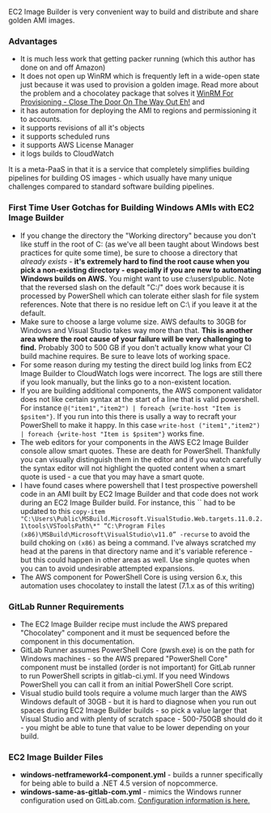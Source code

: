 
EC2 Image Builder is very convenient way to build and distribute and share golden AMI images.

### Advantages
- It is much less work that getting packer running (which this author has done on and off Amazon)
- It does not open up WinRM which is frequently left in a wide-open state just because it was used to provision a golden image. Read more about the problem and a chocolatey package that solves it [WinRM For Provisioning - Close The Door On The Way Out Eh!](https://missionimpossiblecode.io/post/winrm-for-provisioning-close-the-door-on-the-way-out-eh/) and 
- it has automation for deploying the AMI to regions and permissioning it to accounts.
- it supports revisions of all it's objects
- it supports scheduled runs
- it supports AWS License Manager
- it logs builds to CloudWatch

It is a meta-PaaS in that it is a service that completely simplifies building pipelines for building OS images - which usually have many unique challenges compared to standard software building pipelines.

### First Time User Gotchas for Building Windows AMIs with EC2 Image Builder
- If you change the directory the "Working directory" because you don't like stuff in the root of C: (as we've all been taught about Windows best practices for quite some time), be sure to choose a directory that *already exists* - **it's extremely hard to find the root cause when you pick a non-existing directory - especially if you are new to automating Windows builds on AWS.**  You might want to use c:\users\public.  Note that the reversed slash on the default "C:/" does work because it is processed by PowerShell which can tolerate either slash for file system references. Note that there is no residue left on C:\ if you leave it at the default.
- Make sure to choose a large volume size.  AWS defaults to 30GB for Windows and Visual Studio takes way more than that. **This is another area where the root cause of your failure will be very challenging to find.** Probably 300 to 500 GB if you don't actually know what your CI build machine requires. Be sure to leave lots of working space.
- For some reason during my testing the direct build log links from EC2 Image Builder to CloudWatch logs were incorrect.  The logs are still there if you look manually, but the links go to a non-existent location.
- If you are building additional components, the AWS component validator does not like certain syntax at the start of a line that is valid powershell.  For instance `@("item1","item2") | foreach {write-host "Item is $psitem"}`.  If you run into this there is usally a way to recraft your PowerShell to make it happy.  In this case `write-host ("item1","item2") | foreach {write-host "Item is $psitem"}` works fine.
- The web editors for your components in the AWS EC2 Image Builder console allow smart quotes.  These are death for PowerShell.  Thankfully you can visually distinguish them in the editor and if you watch carefully the syntax editor will not highlight the quoted content when a smart quote is used - a cue that you may have a smart quote.  
- I have found cases where powershell that I test prospective powershell code in an AMI built by EC2 Image Builder and that code does not work during an EC2 Image Builder build.  For instance, this `` had to be updated to this `copy-item "C:\Users\Public\MSBuild.Microsoft.VisualStudio.Web.targets.11.0.2.1\tools\VSToolsPath\*" “C:\Program Files (x86)\MSBuild\Microsoft\VisualStudio\v11.0” -recurse` to avoid the build choking on `(x86)` as being a command. I've always scratched my head at the parens in that directory name and it's variable reference - but this could happen in other areas as well.  Use single quotes when you can to avoid undesirable attempted expansions.
- The AWS component for PowerShell Core is using version 6.x, this automation uses chocolatey to install the latest (7.1.x as of this writing)

### GitLab Runner Requirements
- The EC2 Image Builder recipe must include the AWS prepared "Chocolatey" component and it must be sequenced before the component in this documentation.
- GitLab Runner assumes PowerShell Core (pwsh.exe) is on the path for Windows machines - so the AWS prepared "PowerShell Core" component must be installed (order is not important) for GitLab runner to run PowerShell scripts in gitlab-ci.yml. If you need Windows PowerShell you can call it from an initial PowerShell Core script.
- Visual studio build tools require a volume much larger than the AWS Windows default of 30GB - but it is hard to diagnose when you run out spaces during EC2 Image Builder builds - so pick a value larger that Visual Studio and with plenty of scratch space - 500-750GB should do it - you might be able to tune that value to be lower depending on your build.

### EC2 Image Builder Files
- **windows-netframework4-component.yml** - builds a runner specifically for being able to build a .NET 4.5 version of nopcommerce.
- **windows-same-as-gitlab-com.yml** - mimics the Windows runner configuration used on GitLab.com. [Configuration information is here.](https://gitlab.com/gitlab-org/ci-cd/shared-runners/images/gcp/windows-containers/-/blob/main/cookbooks/preinstalled-software/README.md)
